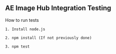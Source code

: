 ## AE Image Hub Integration Testing

How to run tests
```
1. Install node.js
```
```
2. npm install (If not previously done)
```
```
3. npm test
```

